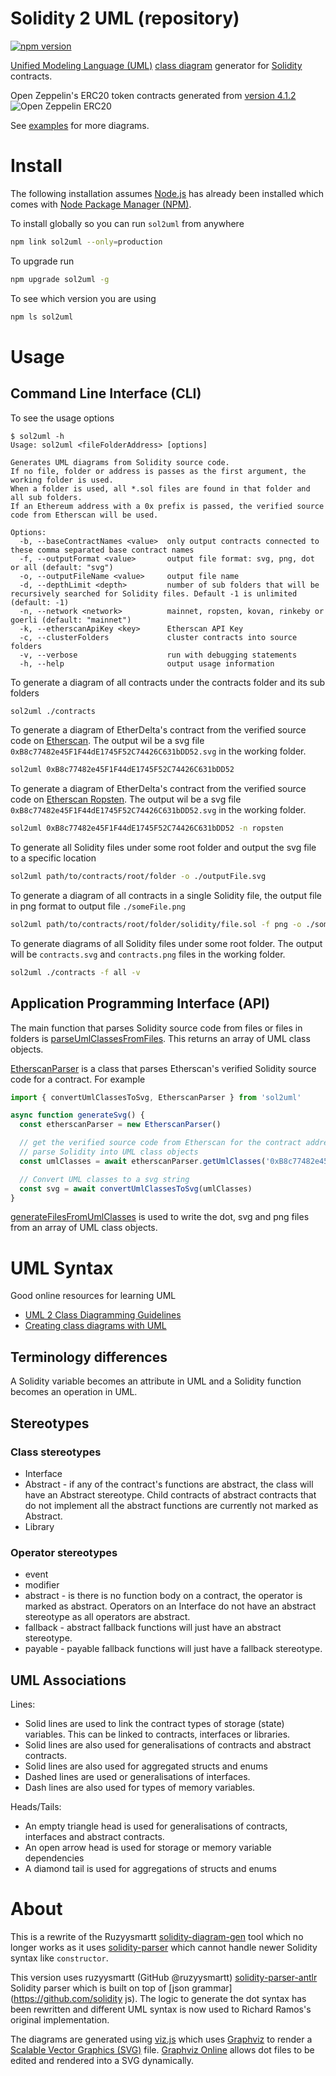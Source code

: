 # Solidity 2 UML (repository)

[![npm version](https://badge.fury.io/js/sol2uml.svg)](https://badge.fury.io/js/sol2uml)

[Unified Modeling Language (UML)](https://en.wikipedia.org/wiki/Unified_Modeling_Language) [class diagram](https://en.wikipedia.org/wiki/Class_diagram) generator for [Solidity](https://solidity.readthedocs.io/) contracts.

Open Zeppelin's ERC20 token contracts generated from [version 4.1.2](https://github.com/OpenZeppelin/openzeppelin-solidity/tree/v2.3.0/contracts/token/ERC20)
![Open Zeppelin ERC20](./examples/OpenZeppelinERC20.svg)

See [examples](./examples/README.md) for more diagrams.

# Install

The following installation assumes [Node.js](https://nodejs.org/en/download/) has already been installed which comes with [Node Package Manager (NPM)](https://www.npmjs.com/).

To install globally so you can run `sol2uml` from anywhere
```bash
npm link sol2uml --only=production
```

To upgrade run
```bash
npm upgrade sol2uml -g
```

To see which version you are using
```bash
npm ls sol2uml
```

# Usage

## Command Line Interface (CLI)

To see the usage options
```
$ sol2uml -h
Usage: sol2uml <fileFolderAddress> [options]

Generates UML diagrams from Solidity source code.
If no file, folder or address is passes as the first argument, the working folder is used.
When a folder is used, all *.sol files are found in that folder and all sub folders.
If an Ethereum address with a 0x prefix is passed, the verified source code from Etherscan will be used.

Options:
  -b, --baseContractNames <value>  only output contracts connected to these comma separated base contract names
  -f, --outputFormat <value>       output file format: svg, png, dot or all (default: "svg")
  -o, --outputFileName <value>     output file name
  -d, --depthLimit <depth>         number of sub folders that will be recursively searched for Solidity files. Default -1 is unlimited (default: -1)
  -n, --network <network>          mainnet, ropsten, kovan, rinkeby or goerli (default: "mainnet")
  -k, --etherscanApiKey <key>      Etherscan API Key
  -c, --clusterFolders             cluster contracts into source folders
  -v, --verbose                    run with debugging statements
  -h, --help                       output usage information
```

To generate a diagram of all contracts under the contracts folder and its sub folders
```bash
sol2uml ./contracts
```

To generate a diagram of EtherDelta's contract from the verified source code on [Etherscan](https://etherscan.io/address/0xB8c77482e45F1F44dE1745F52C74426C631bDD52#code). The output wil be a svg file `0xB8c77482e45F1F44dE1745F52C74426C631bDD52.svg` in the working folder.
```bash
sol2uml 0xB8c77482e45F1F44dE1745F52C74426C631bDD52
```

To generate a diagram of EtherDelta's contract from the verified source code on [Etherscan Ropsten](https://ropsten.etherscan.io/address/0xB8c77482e45F1F44dE1745F52C74426C631bDD52#code). The output wil be a svg file `0xB8c77482e45F1F44dE1745F52C74426C631bDD52.svg` in the working folder.
```bash
sol2uml 0xB8c77482e45F1F44dE1745F52C74426C631bDD52 -n ropsten
```

To generate all Solidity files under some root folder and output the svg file to a specific location
```bash
sol2uml path/to/contracts/root/folder -o ./outputFile.svg
```

To generate a diagram of all contracts in a single Solidity file, the output file in png format to output file `./someFile.png`
```bash
sol2uml path/to/contracts/root/folder/solidity/file.sol -f png -o ./someFile.png
```

To generate diagrams of all Solidity files under some root folder.  The output will be `contracts.svg` and `contracts.png` files in the working folder.
```bash
sol2uml ./contracts -f all -v
```

## Application Programming Interface (API)

The main function that parses Solidity source code from files or files in folders is [parseUmlClassesFromFiles](./lib/fileParser.d.ts#L3). This returns an array of UML class objects.
 
[EtherscanParser](./lib/etherscanParser.d.ts#L5) is a class that parses Etherscan's verified Solidity source code for a contract. For example
```ts
import { convertUmlClassesToSvg, EtherscanParser } from 'sol2uml'

async function generateSvg() {
  const etherscanParser = new EtherscanParser()

  // get the verified source code from Etherscan for the contract address and
  // parse Solidity into UML class objects
  const umlClasses = await etherscanParser.getUmlClasses('0xB8c77482e45F1F44dE1745F52C74426C631bDD52')

  // Convert UML classes to a svg string
  const svg = await convertUmlClassesToSvg(umlClasses)
}
```

[generateFilesFromUmlClasses](./lib/converter.d.ts#L3) is used to write the dot, svg and png files from an array of UML class objects.

# UML Syntax

Good online resources for learning UML
* [UML 2 Class Diagramming Guidelines](http://www.agilemodeling.com/style/classDiagram.htm)
* [Creating class diagrams with UML](https://www.ionos.com/digitalguide/websites/web-development/class-diagrams-with-uml/)

## Terminology differences

A Solidity variable becomes an attribute in UML and a Solidity function becomes an operation in UML.

## Stereotypes

### Class stereotypes

* Interface
* Abstract - if any of the contract's functions are abstract, the class will have an Abstract stereotype. Child contracts of abstract contracts that do not implement all the abstract functions are currently not marked as Abstract.
* Library

### Operator stereotypes

* event
* modifier
* abstract - is there is no function body on a contract, the operator is marked as abstract. Operators on an Interface do not have an abstract stereotype as all operators are abstract.
* fallback - abstract fallback functions will just have an abstract stereotype.
* payable - payable fallback functions will just have a fallback stereotype.

## UML Associations

Lines:
- Solid lines are used to link the contract types of storage (state) variables. This can be linked to contracts, interfaces or libraries.
- Solid lines are also used for generalisations of contracts and abstract contracts.
- Solid lines are also used for aggregated structs and enums
- Dashed lines are used or generalisations of interfaces.
- Dash lines are also used for types of memory variables.

Heads/Tails:
- An empty triangle head is used for generalisations of contracts, interfaces and abstract contracts.
- An open arrow head is used for storage or memory variable dependencies
- A diamond tail is used for aggregations of structs and enums

# About

This is a rewrite of the Ruzyysmartt [solidity-diagram-gen](https://github.com/ruzyysmartt/solidity-diagram-gen) tool which no longer works as it uses [solidity-parser](https://www.npmjs.com/package/solidity-parser/v/0.4.0) which cannot handle newer Solidity syntax like `constructor`.

This version uses ruzyysmartt (GitHub @ruzyysmartt) [solidity-parser-antlr](https://github.com/ruzyysmartt/solidity-parser-json) Solidity parser which is built on top of [json grammar](https://github.com/solidity js). The logic to generate the dot syntax has been rewritten and different UML syntax is now used to Richard Ramos's original implementation.

The diagrams are generated using [viz.js](https://github.com/mdaines/viz.js/) which uses [Graphviz](http://www.graphviz.org/) to render a [Scalable Vector Graphics (SVG)](https://en.wikipedia.org/wiki/Scalable_Vector_Graphics) file. [Graphviz Online](https://dreampuf.github.io/GraphvizOnline/) allows dot files to be edited and rendered into a SVG dynamically.
